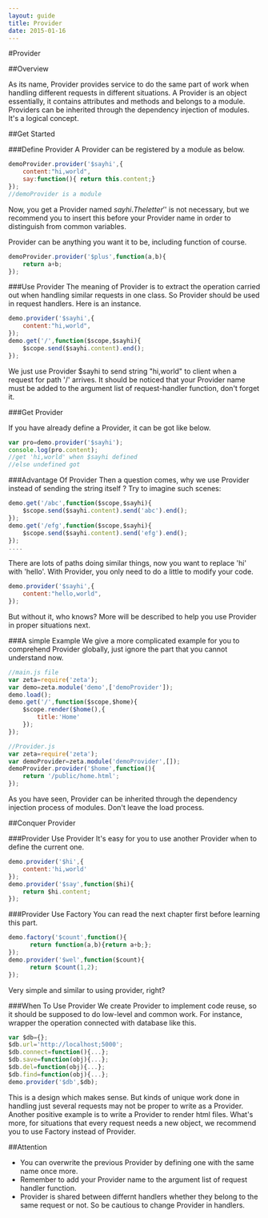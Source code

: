 ```yaml
---
layout: guide
title: Provider 
date: 2015-01-16
---
```

#Provider

##Overview

As its name, Provider provides service to do the same part of work when handling different requests in different situations. A Provider is an object essentially, it contains attributes and methods and belongs to a module. Providers can be inherited through the dependency injection of modules.  It's a logical concept.

##Get  Started

###Define Provider
A Provider can be registered by a module as below.

~~~js
demoProvider.provider('$sayhi',{
    content:"hi,world",
    say:function(){ return this.content;}
});
//demoProvider is a module
~~~
Now, you get a Provider named $sayhi. The letter '$' is not necessary, but we recommend you to insert this before your Provider name in order to distinguish from common variables.

Provider can be anything you want it to be, including function of course.

~~~js
demoProvider.provider('$plus',function(a,b){
    return a+b;
});
~~~

###Use Provider
The meaning of Provider is to extract the operation carried out when handling similar requests in one class. So Provider should be used in request handlers. Here is an instance.

~~~js
demo.provider('$sayhi',{
    content:"hi,world",
});
demo.get('/',function($scope,$sayhi){
    $scope.send($sayhi.content).end();
});
~~~

We just use Provider $sayhi to send string "hi,world" to client when a request for path '/' arrives.  It should be noticed that your Provider name must be added to the argument list of request-handler function, don't forget it.

###Get Provider

If you have already define a Provider, it can be got like below.

~~~js
var pro=demo.provider('$sayhi');
console.log(pro.content);
//get 'hi,world' when $sayhi defined
//else undefined got
~~~

###Advantage Of Provider
Then a question comes, why we use Provider instead of sending the string itself ? Try to imagine such scenes:

~~~js
demo.get('/abc',function($scope,$sayhi){
    $scope.send($sayhi.content).send('abc').end();
});
demo.get('/efg',function($scope,$sayhi){
    $scope.send($sayhi.content).send('efg').end();
});
....
~~~

There are lots of paths doing similar things, now you want to replace 'hi' with 'hello'. With Provider, you only need to do a little to modify your code.

~~~js
demo.provider('$sayhi',{
    content:"hello,world",
});
~~~

But without it, who knows? More will be described to help you use Provider in proper situations next.

###A simple Example
We give a more complicated example for you to comprehend Provider globally, just ignore the part that you cannot understand now.

~~~js
//main.js file
var zeta=require('zeta');
var demo=zeta.module('demo',['demoProvider']);
demo.load();
demo.get('/',function($scope,$home){
    $scope.render($home(),{
        title:'Home'
    });
});
~~~

~~~js
//Provider.js
var zeta=require('zeta');
var demoProvider=zeta.module('demoProvider',[]);
demoProvider.provider('$home',function(){
    return '/public/home.html';
});
~~~

As you have seen, Provider can be inherited through the dependency injection process of modules. Don't leave the load process.

##Conquer Provider

###Provider Use Provider
It's easy for you to use another Provider when to define the current one.

~~~js
demo.provider('$hi',{
    content:'hi,world'
});
demo.provider('$say',function($hi){
    return $hi.content;
});
~~~

###Provider Use Factory
You can read the next chapter first before learning this part.

~~~js
demo.factory('$count',function(){
      return function(a,b){return a+b;};
});
demo.provider('$wel',function($count){
      return $count(1,2);
});
~~~

Very simple and similar to using provider, right?

###When To Use Provider
We create Provider to implement code reuse, so it should be supposed to do low-level and common work. For instance, wrapper the operation connected with database like this.

~~~js
var $db={};
$db.url='http://localhost;5000';
$db.connect=function(){...};
$db.save=function(obj){...};
$db.del=function(obj){...};
$db.find=function(obj){...};
demo.provider('$db',$db);
~~~

This is a design which makes sense. But kinds of unique work done in handling just several requests may not be proper to write as a Provider. Another positive example is to write a Provider to render html files. What's more, for situations that every request needs a new object, we recommend you to use Factory instead of Provider.

##Attention

- You can overwrite the previous Provider by defining one with the same name once more.
- Remember to add your Provider name to the argument list of request handler function.
- Provider is shared between differnt handlers whether they belong to the same request or not. So be cautious to change Provider in handlers. 






